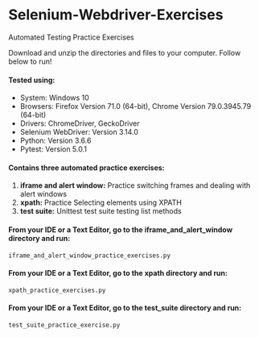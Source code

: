 # Selenium-Webdriver-Exercises

Automated Testing Practice Exercises

Download and unzip the directories and files to your computer. Follow below to run!

#### Tested using:
* System: Windows 10
* Browsers: Firefox Version 71.0 (64-bit), Chrome Version 79.0.3945.79 (64-bit)
* Drivers: ChromeDriver, GeckoDriver
* Selenium WebDriver: Version 3.14.0
* Python: Version 3.6.6
* Pytest: Version 5.0.1

#### Contains three automated practice exercises:
1) **iframe and alert window:** Practice switching frames and dealing with alert windows
2) **xpath:** Practice Selecting elements using XPATH
3) **test suite:** Unittest test suite testing list methods

#### From your IDE or a Text Editor, go to the iframe_and_alert_window directory and run:
```
iframe_and_alert_window_practice_exercises.py
```

#### From your IDE or a Text Editor, go to the xpath directory and run:
```
xpath_practice_exercises.py
```

#### From your IDE or a Text Editor, go to the test_suite directory and run:
```
test_suite_practice_exercise.py
```
